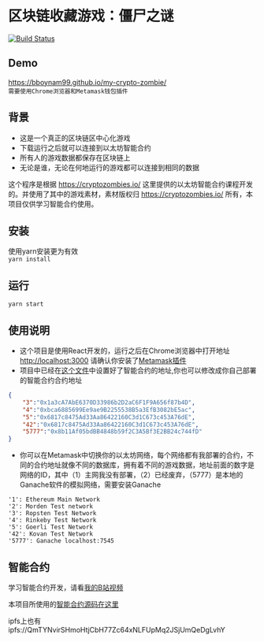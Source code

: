 # 区块链收藏游戏：僵尸之谜
[![Build Status](https://travis-ci.org/Fankouzu/my-crypto-zombie.svg?branch=master)](https://travis-ci.org/Fankouzu/my-crypto-zombie)
## Demo
https://bboynam99.github.io/my-crypto-zombie/ <br />
`需要使用Chrome浏览器和Metamask钱包插件`


## 背景
- 这是一个真正的区块链区中心化游戏
- 下载运行之后就可以连接到以太坊智能合约
- 所有人的游戏数据都保存在区块链上
- 无论是谁，无论在何地运行的游戏都可以连接到相同的数据

这个程序是根据 https://cryptozombies.io/ 这里提供的以太坊智能合约课程开发的。并使用了其中的游戏素材，素材版权归 https://cryptozombies.io/ 所有，本项目仅供学习智能合约使用。


## 安装
使用yarn安装更为有效<br />
`yarn install`
## 运行
`yarn start`
## 使用说明
- 这个项目是使用React开发的，运行之后在Chrome浏览器中打开地址 [http://localhost:3000](http://localhost:3000) 请确认你安装了[Metamask插件](https://metamask.io/) <br />
- 项目中已经在[这个文件](https://github.com/Fankouzu/my-crypto-zombie/blob/master/src/ContractAddress.json)中设置好了智能合约的地址,你也可以修改成你自己部署的智能合约合约地址

```json
{
    "3":"0x1a3cA7AbE6370D33986b2D2aC6F1F9A656f87b4D",
    "4":"0xbca6885699Ee9ae9B2255538B5a3EfB3082bE5ac",
    "5":"0x6817c8475Ad33Aa86422160C3d1C673c453A76dE",
    "42":"0x6817c8475Ad33Aa86422160C3d1C673c453A76dE",
    "5777":"0x8b11Af05bdBB4848b59f2C3A5Bf3E2BB24c744fD"
}
```
- 你可以在Metamask中切换你的以太坊网络，每个网络都有我部署的合约，不同的合约地址就像不同的数据库，拥有着不同的游戏数据，地址前面的数字是网络的ID，其中（1）主网我没有部署，（2）已经废弃，（5777）是本地的Ganache软件的模拟网络，需要安装Ganache
```
'1': Ethereum Main Network
'2': Morden Test network
'3': Ropsten Test Network
'4': Rinkeby Test Network
'5': Goerli Test Network
'42': Kovan Test Network
'5777': Ganache localhost:7545
```
## 智能合约
学习智能合约开发，请看[我的B站视频](https://www.bilibili.com/video/av75230620)<br >

本项目所使用的[智能合约源码在这里](https://github.com/Fankouzu/smart-contract/tree/master/Solidity%20Lesson%2004)<br>

ipfs上也有 ipfs://QmTYNvirSHmoHtjCbH77Zc64xNLFUpMq2JSjUmQeDgLvhY
